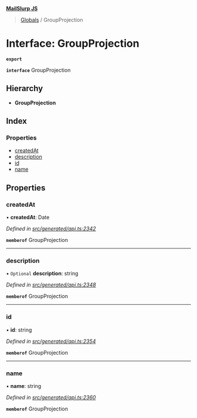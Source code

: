**[MailSlurp JS](../README.md)**

> [Globals](../README.md) / GroupProjection

# Interface: GroupProjection

**`export`** 

**`interface`** GroupProjection

## Hierarchy

* **GroupProjection**

## Index

### Properties

* [createdAt](groupprojection.md#createdat)
* [description](groupprojection.md#description)
* [id](groupprojection.md#id)
* [name](groupprojection.md#name)

## Properties

### createdAt

•  **createdAt**: Date

*Defined in [src/generated/api.ts:2342](https://github.com/mailslurp/mailslurp-client/blob/eace919/src/generated/api.ts#L2342)*

**`memberof`** GroupProjection

___

### description

• `Optional` **description**: string

*Defined in [src/generated/api.ts:2348](https://github.com/mailslurp/mailslurp-client/blob/eace919/src/generated/api.ts#L2348)*

**`memberof`** GroupProjection

___

### id

•  **id**: string

*Defined in [src/generated/api.ts:2354](https://github.com/mailslurp/mailslurp-client/blob/eace919/src/generated/api.ts#L2354)*

**`memberof`** GroupProjection

___

### name

•  **name**: string

*Defined in [src/generated/api.ts:2360](https://github.com/mailslurp/mailslurp-client/blob/eace919/src/generated/api.ts#L2360)*

**`memberof`** GroupProjection
